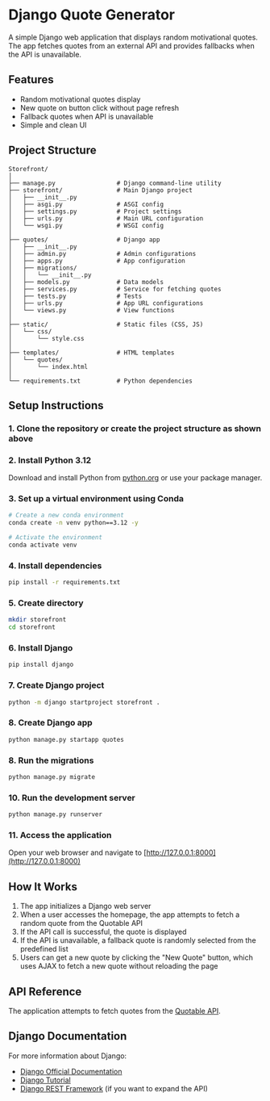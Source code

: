 # Django Quote Generator

A simple Django web application that displays random motivational quotes. The app fetches quotes from an external API and provides fallbacks when the API is unavailable.

## Features

- Random motivational quotes display
- New quote on button click without page refresh
- Fallback quotes when API is unavailable
- Simple and clean UI

## Project Structure

```
Storefront/
│
├── manage.py                 # Django command-line utility
├── storefront/               # Main Django project
│   ├── __init__.py
│   ├── asgi.py               # ASGI config
│   ├── settings.py           # Project settings
│   ├── urls.py               # Main URL configuration
│   └── wsgi.py               # WSGI config
│
├── quotes/                   # Django app
│   ├── __init__.py
│   ├── admin.py              # Admin configurations
│   ├── apps.py               # App configuration
│   ├── migrations/
│   │   └── __init__.py
│   ├── models.py             # Data models
│   ├── services.py           # Service for fetching quotes
│   ├── tests.py              # Tests
│   ├── urls.py               # App URL configurations
│   └── views.py              # View functions
│
├── static/                   # Static files (CSS, JS)
│   └── css/
│       └── style.css
│
├── templates/                # HTML templates
│   └── quotes/
│       └── index.html
│
└── requirements.txt          # Python dependencies
```

## Setup Instructions

### 1. Clone the repository or create the project structure as shown above

### 2. Install Python 3.12
Download and install Python from [python.org](https://www.python.org/downloads/) or use your package manager.

### 3. Set up a virtual environment using Conda

```bash
# Create a new conda environment
conda create -n venv python==3.12 -y

# Activate the environment
conda activate venv
```

### 4. Install dependencies

```bash
pip install -r requirements.txt
```

### 5. Create directory

```bash
mkdir storefront
cd storefront
```
### 6. Install Django
```bash
pip install django
```

### 7. Create Django project
```bash
python -m django startproject storefront .
``` 

### 8. Create Django app
```bash
python manage.py startapp quotes
```

### 8. Run the migrations
```bash
python manage.py migrate
```

### 10. Run the development server

```bash
python manage.py runserver
```

### 11. Access the application

Open your web browser and navigate to [http://127.0.0.1:8000](http://127.0.0.1:8000)

## How It Works

1. The app initializes a Django web server
2. When a user accesses the homepage, the app attempts to fetch a random quote from the Quotable API
3. If the API call is successful, the quote is displayed
4. If the API is unavailable, a fallback quote is randomly selected from the predefined list
5. Users can get a new quote by clicking the "New Quote" button, which uses AJAX to fetch a new quote without reloading the page

## API Reference

The application attempts to fetch quotes from the [Quotable API](https://api.quotable.io/random).

## Django Documentation

For more information about Django:
- [Django Official Documentation](https://docs.djangoproject.com/)
- [Django Tutorial](https://docs.djangoproject.com/en/4.2/intro/tutorial01/)
- [Django REST Framework](https://www.django-rest-framework.org/) (if you want to expand the API)

 
